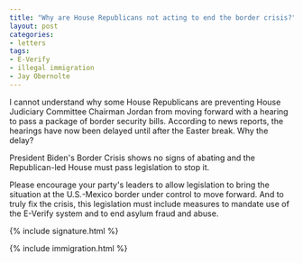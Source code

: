 ```yaml
---
title: "Why are House Republicans not acting to end the border crisis?"
layout: post
categories:
- letters
tags:
- E-Verify
- illegal immigration
- Jay Obernolte
---
```


I cannot understand why some House Republicans are preventing House Judiciary Committee Chairman Jordan from moving forward with a hearing to pass a package of border security bills. According to news reports, the hearings have now been delayed until after the Easter break. Why the delay?

President Biden's Border Crisis shows no signs of abating and the Republican-led House must pass legislation to stop it.

Please encourage your party's leaders to allow legislation to bring the situation at the U.S.-Mexico border under control to move forward. And to truly fix the crisis, this legislation must include measures to mandate use of the E-Verify system and to end asylum fraud and abuse.

{% include signature.html %}

{% include immigration.html %}
